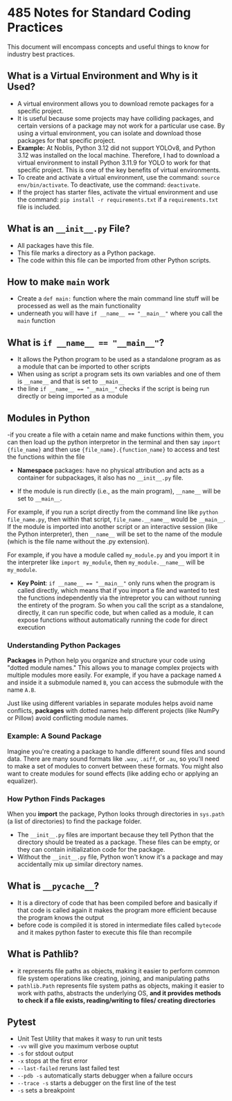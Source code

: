 # 485 Notes for Standard Coding Practices

This document will encompass concepts and useful things to know for industry best practices.

## What is a Virtual Environment and Why is it Used?

- A virtual environment allows you to download remote packages for a specific project.
- It is useful because some projects may have colliding packages, and certain versions of a package may not work for a particular use case. By using a virtual environment, you can isolate and download those packages for that specific project.
- **Example:** At Noblis, Python 3.12 did not support YOLOv8, and Python 3.12 was installed on the local machine. Therefore, I had to download a virtual environment to install Python 3.11.9 for YOLO to work for that specific project. This is one of the key benefits of virtual environments.
- To create and activate a virtual environment, use the command: `source env/bin/activate`. To deactivate, use the command: `deactivate`.
- If the project has starter files, activate the virtual environment and use the command: `pip install -r requirements.txt` if a `requirements.txt` file is included.

## What is an `__init__.py` File?

- All packages have this file.
- This file marks a directory as a Python package.
- The code within this file can be imported from other Python scripts.

## How to make `main` work

- Create a `def main:` function where the main command line stuff will be processed as well as the main functionality
- underneath you will have `if __name__ == "__main__"` where you call the `main` function

## What is `if __name__ == "__main__"`?

- It allows the Python program to be used as a standalone program as as a module that can be imported to other scripts
- When using as script a program sets its own variables and one of them is `__name__` and that is set to `__main__`
- the line `if __name__ == "__main__"` checks if the script is being run directly or being imported as a module

## Modules in Python

-if you create a file with a cetain name and make functions within them, you can then load up the python interpretor in the terminal and then say `import {file_name}` and then use `{file_name}.{function_name}` to access and test the functions within the file
- **Namespace** packages: have no physical attribution and acts as a container for subpackages, it also has no `__init__.py` file.

- If the module is run directly (i.e., as the main program), `__name__` will be set to `__main__`.

For example, if you run a script directly from the command line like `python file_name.py`, then within that script, `file_name.__name__` would be `__main__`.
If the module is imported into another script or an interactive session (like the Python interpreter), then `__name__` will be set to the name of the module (which is the file name without the .py extension).

For example, if you have a module called `my_module.py` and you import it in the interpreter like `import my_module`, then `my_module.__name__` will be `my_module`.

- **Key Point**: `if __name__ == "__main__"` only runs when the program is called directly, which means that if you import a file and wanted to test the functions independently via the intrepretor you can without running the entirety of the program. So when you call the script as a standalone, directly, it can run specific code, but when called as a module, it can expose functions without automatically running the code for direct execution

### Understanding Python Packages

**Packages** in Python help you organize and structure your code using "dotted module names." This allows you to manage complex projects with multiple modules more easily. For example, if you have a package named `A` and inside it a submodule named `B`, you can access the submodule with the name `A.B`.

Just like using different variables in separate modules helps avoid name conflicts, **packages** with dotted names help different projects (like NumPy or Pillow) avoid conflicting module names.

### Example: A Sound Package

Imagine you're creating a package to handle different sound files and sound data. There are many sound formats like `.wav`, `.aiff`, or `.au`, so you'll need to make a set of modules to convert between these formats. You might also want to create modules for sound effects (like adding echo or applying an equalizer).


### How Python Finds Packages

When you **import** the package, Python looks through directories in `sys.path` (a list of directories) to find the package folder.

- The `__init__.py` files are important because they tell Python that the directory should be treated as a package. These files can be empty, or they can contain initialization code for the package.
- Without the `__init__.py` file, Python won't know it's a package and may accidentally mix up similar directory names.

## What is `__pycache__`?
- It is a directory of code that has been compiled before and basically if that code is called again it makes the program more efficient because the program knows the output
- before code is compiled it is stored in intermediate files called `bytecode` and it makes python faster to execute this file than recompile

## What is Pathlib?
- it represents file paths as objects, making it easier to perform common file system operations like creating, joining, and manipulating paths
- `pathlib.Path` represents file system paths as objects, making it easier to work with paths, abstracts the underlying OS, **and it provides methods to check if a file exists, reading/writing to files/ creating directories**

## Pytest

- Unit Test Utility that makes it wasy to run unit tests
- `-vv` will give you maximum verbose ouptut
- `-s` for stdout output
- `-x` stops at the first error
- `--last-failed` reruns last failed test
- `--pdb -s` automatically starts debugger when a failure occurs
- `--trace -s` starts a debugger on the first line of the test
- `-s` sets a breakpoint


